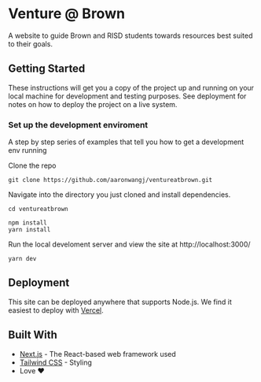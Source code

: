 # Venture @ Brown

A website to guide Brown and RISD students towards resources best suited to their goals.

## Getting Started

These instructions will get you a copy of the project up and running on your local machine for development and testing purposes. See deployment for notes on how to deploy the project on a live system.


### Set up the development enviroment

A step by step series of examples that tell you how to get a development env running

Clone the repo

```
git clone https://github.com/aaronwangj/ventureatbrown.git
```

Navigate into the directory you just cloned and install dependencies.

```
cd ventureatbrown

npm install
yarn install
```

Run the local develoment server and view the site at http://localhost:3000/
```
yarn dev
```

## Deployment

This site can be deployed anywhere that supports Node.js. We find it easiest to deploy with [Vercel](https://vercel.com/dashboard).

## Built With

* [Next.js](https://nextjs.org/) - The React-based web framework used
* [Tailwind CSS](https://tailwindcss.com/) - Styling
* Love ❤️
